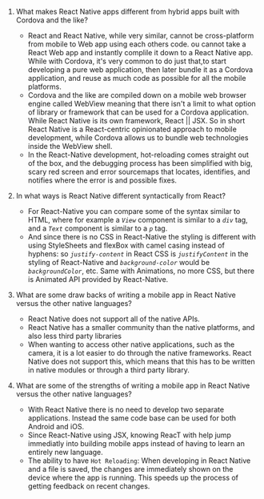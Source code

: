 1. What makes React Native apps different from hybrid apps built with Cordova and the like?

   * React and React Native, while very similar, cannot be cross-platform from mobile to Web app using each others code. ou cannot take a React Web app and instantly complile it down to a React Native app.
     While with Cordova, it's very common to do just that,to start developing a pure web application, then later bundle it as a Cordova application, and reuse as much code as possible for all the mobile platforms.
   * Cordova and the like are compiled down on a mobile web browser engine called WebView meaning that there isn't a limit to what option of library or framework that can be used for a Cordova application. While React Native is its own framework, React || JSX.
     So in short React Native is a React-centric opinionated approach to mobile development, while Cordova allows us to bundle web technologies inside the WebView shell.
   * In the React-Native development, hot-reloading comes straight out of the box, and the debugging process has been simplified with big, scary red screen and error sourcemaps that locates, identifies, and notifies where the error is and possible fixes.

1. In what ways is React Native different syntactically from React?

   * For React-Native you can compare some of the syntax similar to HTML, where for example a _`View`_ component is similar to a _`div`_ tag, and a _`Text`_ component is similar to a _`p`_ tag.
   * And since there is no CSS in React-Native the styling is different with using StyleSheets and flexBox with camel casing instead of hyphens: so _`justify-content`_ in React CSS is _`justifyContent`_ in the styling of React-Native and _`background-color`_ would be _`backgroundColor`_, etc. Same with Animations, no more CSS, but there is Animated API provided by React-Native.

1. What are some draw backs of writing a mobile app in React Native versus the other native languages?

   * React Native does not support all of the native APIs.
   * React Native has a smaller community than the native platforms, and also less third party libraries
   * When wanting to access other native applications, such as the camera, it is a lot easier to do through the native frameworks. React Native does not support this, which means that this has to be written in native modules or through a third party library.

1. What are some of the strengths of writing a mobile app in React Native versus the other native languages?

   * With React Native there is no need to develop two separate applications. Instead the same code base can be used for both Android and iOS.
   * Since React-Native using JSX, knowing ReacT with help jump immediatly into building mobile apps instead of having to learn an entirely new language.
   * The ability to have `Hot Reloading`: When developing in React Native and a file is saved, the changes are immediately shown on the device where the app is running. This speeds up the process of getting feedback on recent changes.
